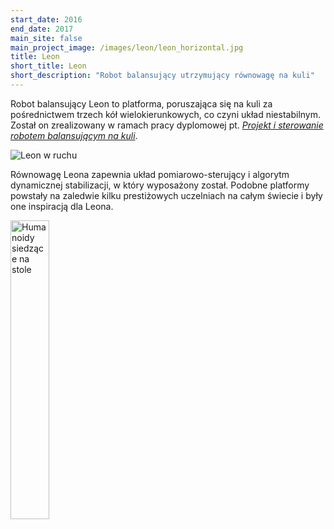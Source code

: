 ```yaml
---
start_date: 2016
end_date: 2017
main_site: false
main_project_image: /images/leon/leon_horizontal.jpg
title: Leon
short_title: Leon
short_description: "Robot balansujący utrzymujący równowagę na kuli"
---
```


Robot balansujący Leon to platforma, poruszająca się na kuli za pośrednictwem trzech kół wielokierunkowych, co czyni układ niestabilnym. Został on zrealizowany w ramach pracy dyplomowej pt. [*Projekt i sterowanie robotem balansującym na kuli*](https://repo.pw.edu.pl/info/bachelor/WUT32b2fc24dc34412a80213b62360812df).

![Leon w ruchu](/images/leon/leon_moving.gif)

Równowagę Leona zapewnia układ pomiarowo-sterujący i algorytm dynamicznej stabilizacji, w który wyposażony został. Podobne platformy powstały na zaledwie kilku prestiżowych uczelniach na całym świecie i były one inspiracją dla Leona.

<img src="/images/leon/leon_portrait.jpg"  width="35%" alt="Humanoidy siedzące na stole">
